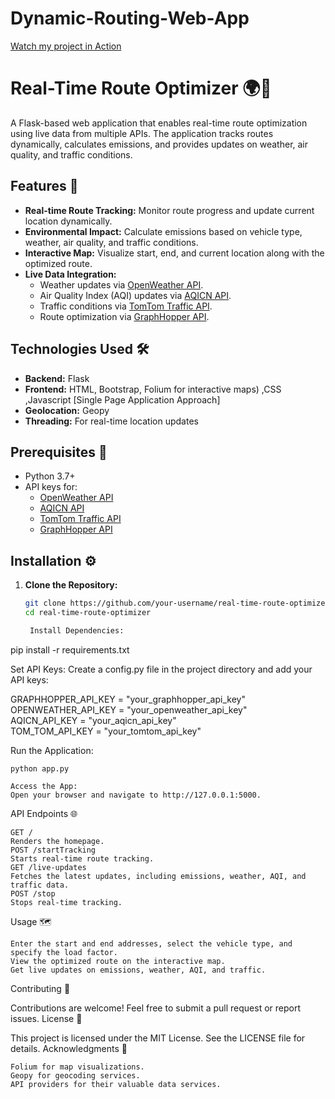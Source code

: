 # Dynamic-Routing-Web-App
[Watch  my project in Action](https://youtu.be/UAaNPMNGacE?si=Hn0j4mTli_z7fV-F)
# Real-Time Route Optimizer 🌍🚗  

A Flask-based web application that enables real-time route optimization using live data from multiple APIs. The application tracks routes dynamically, calculates emissions, and provides updates on weather, air quality, and traffic conditions.  

## Features 🚀  
- **Real-time Route Tracking:** Monitor route progress and update current location dynamically.  
- **Environmental Impact:** Calculate emissions based on vehicle type, weather, air quality, and traffic conditions.  
- **Interactive Map:** Visualize start, end, and current location along with the optimized route.  
- **Live Data Integration:**  
  - Weather updates via [OpenWeather API](https://openweathermap.org/api).  
  - Air Quality Index (AQI) updates via [AQICN API](https://aqicn.org/api/).  
  - Traffic conditions via [TomTom Traffic API](https://developer.tomtom.com/traffic-api).  
  - Route optimization via [GraphHopper API](https://www.graphhopper.com/).  

## Technologies Used 🛠  
- **Backend:** Flask  
- **Frontend:** HTML, Bootstrap, Folium for interactive maps) ,CSS ,Javascript [Single Page Application Approach] 
- **Geolocation:** Geopy  
- **Threading:** For real-time location updates  

## Prerequisites 🧰  
- Python 3.7+  
- API keys for:  
  - [OpenWeather API](https://openweathermap.org/api)  
  - [AQICN API](https://aqicn.org/api/)  
  - [TomTom Traffic API](https://developer.tomtom.com/traffic-api)  
  - [GraphHopper API](https://www.graphhopper.com/)  

## Installation ⚙️  

1. **Clone the Repository:**  
   ```bash  
   git clone https://github.com/your-username/real-time-route-optimizer.git  
   cd real-time-route-optimizer  

    Install Dependencies:

pip install -r requirements.txt  

Set API Keys:
Create a config.py file in the project directory and add your API keys:

GRAPHHOPPER_API_KEY = "your_graphhopper_api_key"  
OPENWEATHER_API_KEY = "your_openweather_api_key"  
AQICN_API_KEY = "your_aqicn_api_key"  
TOM_TOM_API_KEY = "your_tomtom_api_key"  

Run the Application:

    python app.py  

    Access the App:
    Open your browser and navigate to http://127.0.0.1:5000.

API Endpoints 🌐

    GET /
    Renders the homepage.
    POST /startTracking
    Starts real-time route tracking.
    GET /live-updates
    Fetches the latest updates, including emissions, weather, AQI, and traffic data.
    POST /stop
    Stops real-time tracking.

Usage 🗺️

    Enter the start and end addresses, select the vehicle type, and specify the load factor.
    View the optimized route on the interactive map.
    Get live updates on emissions, weather, AQI, and traffic.

Contributing 🤝

Contributions are welcome! Feel free to submit a pull request or report issues.
License 📜

This project is licensed under the MIT License. See the LICENSE file for details.
Acknowledgments 🙌

    Folium for map visualizations.
    Geopy for geocoding services.
    API providers for their valuable data services.
